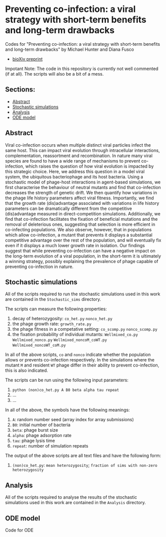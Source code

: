 # Preventing co-infection: a viral strategy with short-term benefits and long-term drawbacks
Codes for "Preventing co-infection: a viral strategy with short-term benefits and long-term drawbacks" by Michael Hunter and Diana Fusco

- [bioXiv preprint](https://doi.org/10.1101/2021.09.07.458886)

Impotant Note: The code in this repository is currently not well commented (if at all). The scripts will also be a bit of a mess.


## Sections:

- [Abstract](#abstract)
- [Stochastic simulations](#stochastic-simulations)
- [Analysis](#analysis)
- [ODE model](#ode-model)


## Abstract

Viral co-infection occurs when multiple distinct viral particles infect the same host. This can impact viral evolution through intracellular interactions, complementation, reassortment and recombination. In nature many viral species are found to have a wide range of mechanisms to prevent co-infection, which raises the question of how viral evolution is impacted by this strategic choice. Here, we address this question in a model viral system, the ubiquitous bacteriophage and its host bacteria. Using a stochastic model of phage-host interactions in agent-based simulations, we first characterise the behaviour of neutral mutants and find that co-infection decreases the strength of genetic drift. We then quantify how variations in the phage life history parameters affect viral fitness. Importantly, we find that the growth rate (dis)advantage associated with variations in life history parameters can be dramatically different from the competitive (dis)advantage measured in direct-competition simulations. Additionally, we find that co-infection facilitates the fixation of beneficial mutations and the removal of deleterious ones, suggesting that selection is more efficient in co-infecting populations. We also observe, however, that in populations which allow co-infection, a mutant that prevents it displays a substantial competitive advantage over the rest of the population, and will eventually fix even if it displays a much lower growth rate in isolation. Our findings suggest that while preventing co-infection can have a negative impact on the long-term evolution of a viral population, in the short-term it is ultimately a winning strategy, possibly explaining the prevalence of phage capable of preventing co-infection in nature.


## Stochastic simulations

All of the scripts required to run the stochastic simulations used in this work are contained in the `Stochastic_sims` directory.

The scripts can measure the following properties:
1) decay of heterozygosity: `co_het.py` `nonco_het.py`
2) the phage growth rate: `growth_rate.py`
3) the phage fitness in a competative setting: `co_scomp.py` `nonco_scomp.py`
4) the fixation probability of individual mutants: `Wellmixed_co.py` `Wellmixed_nonco.py` `Wellmixed_noncoM_coWT.py` `Wellmixed_noncoWT_coM.py`

In all of the above scripts, `co` and `nonco` indicate whether the population allows or prevents co-infection respectively. In the simulations where the mutant `M` and resident `WT` phage differ in their ability to prevent co-infection, this is also indicated. 

The scripts can be run using the following input parameters:
1) `python (non)co_het.py A B0 beta alpha tau repeat`
2) ...
3) ...

In all of the above, the symbols have the following meanings:
1) `A`: random number seed (array index for array submissions)
2) `B0`: initial number of bacteria
3) `beta`: phage burst size
4) `alpha`: phage adsorption rate
5) `tau`: phage lysis time
6) `repeat`: number of simulation repeats 

The output of the above scripts are all text files and have the following form:
1) `(non)co_het.py`: `mean heterozygosity`; `fraction of sims with non-zero heterozygosity`


## Analysis

All of the scripts required to analyse the results of the stochastic simulations used in this work are contained in the `Analysis` directory.


## ODE model

Code for ODE
